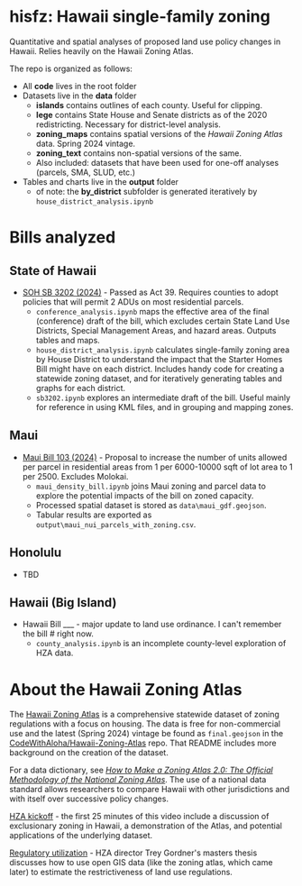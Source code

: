 # hisfz: Hawaii single-family zoning
Quantitative and spatial analyses of proposed land use policy changes in Hawaii. Relies heavily on the Hawaii Zoning Atlas.

The repo is organized as follows:
- All **code** lives in the root folder
- Datasets live in the **data** folder
  - **islands** contains outlines of each county. Useful for clipping.
  - **lege** contains State House and Senate districts as of the 2020 redistricting. Necessary for district-level analysis.
  - **zoning_maps** contains spatial versions of the _Hawaii Zoning Atlas_ data. Spring 2024 vintage.
  - **zoning_text** contains non-spatial versions of the same.
  - Also included: datasets that have been used for one-off analyses (parcels, SMA, SLUD, etc.)
- Tables and charts live in the **output** folder
  - of note: the **by_district** subfolder is generated iteratively by `house_district_analysis.ipynb`

# Bills analyzed

## State of Hawaii
- [SOH SB 3202 (2024)](https://legiscan.com/HI/research/SB3202/2024) - Passed as Act 39. Requires counties to adopt policies that will permit 2 ADUs on most residential parcels.
  - `conference_analysis.ipynb` maps the effective area of the final (conference) draft of the bill, which excludes certain State Land Use Districts, Special Management Areas, and hazard areas. Outputs tables and maps.
  - `house_district_analysis.ipynb` calculates single-family zoning area by House District to understand the impact that the Starter Homes Bill might have on each district. Includes handy code for creating a statewide zoning dataset, and for iteratively generating tables and graphs for each district.
  - `sb3202.ipynb` explores an intermediate draft of the bill. Useful mainly for reference in using KML files, and in grouping and mapping zones.

## Maui
- [Maui Bill 103 (2024)](https://mauicounty.legistar.com/LegislationDetail.aspx?ID=6782739&GUID=A0F86483-9113-4B25-BE47-869E0743AB02) - Proposal to increase the number of units allowed per parcel in residential areas from 1 per 6000-10000 sqft of lot area to 1 per 2500. Excludes Molokai.
    - `maui_density_bill.ipynb` joins Maui zoning and parcel data to explore the potential impacts of the bill on zoned capacity. 
    - Processed spatial dataset is stored as `data\maui_gdf.geojson`. 
    - Tabular results are exported as `output\maui_nui_parcels_with_zoning.csv`.

## Honolulu
- TBD

## Hawaii (Big Island)
- Hawaii Bill ___ - major update to land use ordinance. I can't remember the bill # right now.
  - `county_analysis.ipynb` is an incomplete county-level exploration of HZA data.

# About the Hawaii Zoning Atlas
The [Hawaii Zoning Atlas](https://www.zoningatlas.org/hawaii) is a comprehensive statewide dataset of zoning regulations with a focus on housing. The data is free for non-commercial use and the latest (Spring 2024) vintage be found as `final.geojson` in the [CodeWithAloha/Hawaii-Zoning-Atlas](https://github.com/CodeWithAloha/Hawaii-Zoning-Atlas/blob/main/data/final.geojson) repo. That README includes more background on the creation of the dataset.

For a data dictionary, see [_How to Make a Zoning Atlas 2.0: The Official Methodology of the National Zoning Atlas_](https://papers.ssrn.com/sol3/papers.cfm?abstract_id=4476927). The use of a national data standard allows researchers to compare Hawaii with other jurisdictions and with itself over successive policy changes.

[HZA kickoff](https://www.youtube.com/watch?v=1BLN3iTP4zs) - the first 25 minutes of this video include a discussion of exclusionary zoning in Hawaii, a demonstration of the Atlas, and potential applications of the underlying dataset.

[Regulatory utilization](https://www.youtube.com/watch?v=Q039zSy9blc) - HZA director Trey Gordner's masters thesis discusses how to use open GIS data (like the zoning atlas, which came later) to estimate the restrictiveness of land use regulations.